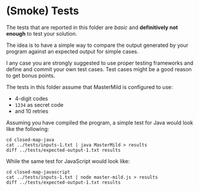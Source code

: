 # (Smoke) Tests
The tests that are reported in this folder are *basic* and **definitively not enough** to test your solution.

The idea is to have a simple way to compare the output generated by your program against an expected output for simple cases.

I any case you are strongly suggested to use proper testing frameworks and define and commit your own test cases. Test cases might be a good reason to get bonus points.

The tests in this folder assume that MasterMild is configured to use:

- 4-digit codes
- `1234` as secret code
- and 10 retries

Assuming you have compiled the program, a simple test for Java would look like the following:

```
cd closed-map-java
cat ../tests/inputs-1.txt | java MasterMild > results
diff ../tests/expected-output-1.txt results

```

While the same test for JavaScript would look like:

```
cd closed-map-javascript
cat ../tests/inputs-1.txt | node master-mild.js > results
diff ../tests/expected-output-1.txt results
```

